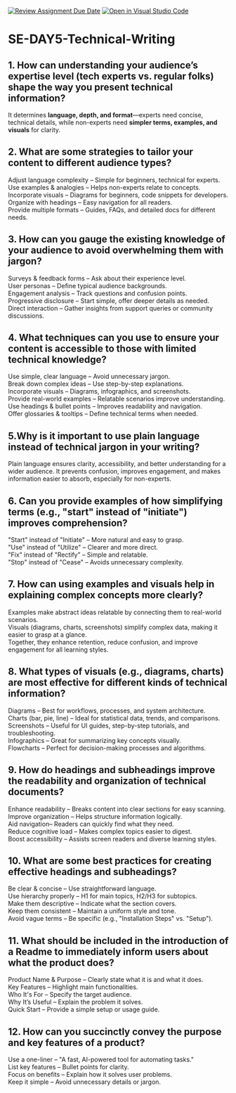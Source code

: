 [![Review Assignment Due Date](https://classroom.github.com/assets/deadline-readme-button-22041afd0340ce965d47ae6ef1cefeee28c7c493a6346c4f15d667ab976d596c.svg)](https://classroom.github.com/a/zsAR-pyY)
[![Open in Visual Studio Code](https://classroom.github.com/assets/open-in-vscode-2e0aaae1b6195c2367325f4f02e2d04e9abb55f0b24a779b69b11b9e10269abc.svg)](https://classroom.github.com/online_ide?assignment_repo_id=18482527&assignment_repo_type=AssignmentRepo)
# SE-DAY5-Technical-Writing
## 1. How can understanding your audience’s expertise level (tech experts vs. regular folks) shape the way you present technical information?
It determines **language, depth, and format**—experts need concise, technical details, while non-experts need **simpler terms, examples, and visuals** for clarity.
## 2. What are some strategies to tailor your content to different audience types?
Adjust language complexity – Simple for beginners, technical for experts.  
Use examples & analogies – Helps non-experts relate to concepts.  
Incorporate visuals – Diagrams for beginners, code snippets for developers.  
Organize with headings – Easy navigation for all readers.  
Provide multiple formats – Guides, FAQs, and detailed docs for different needs.
## 3. How can you gauge the existing knowledge of your audience to avoid overwhelming them with jargon?
Surveys & feedback forms – Ask about their experience level.  
User personas – Define typical audience backgrounds.  
Engagement analysis – Track questions and confusion points.  
Progressive disclosure – Start simple, offer deeper details as needed.  
Direct interaction – Gather insights from support queries or community discussions.
## 4. What techniques can you use to ensure your content is accessible to those with limited technical knowledge?
Use simple, clear language – Avoid unnecessary jargon.  
Break down complex ideas – Use step-by-step explanations.  
Incorporate visuals – Diagrams, infographics, and screenshots.  
Provide real-world examples – Relatable scenarios improve understanding.  
Use headings & bullet points – Improves readability and navigation.  
Offer glossaries & tooltips – Define technical terms when needed.
## 5.Why is it important to use plain language instead of technical jargon in your writing?
Plain language ensures clarity, accessibility, and better understanding for a wider audience. It prevents confusion, improves engagement, and makes information easier to absorb, especially for non-experts. 
## 6. Can you provide examples of how simplifying terms (e.g., "start" instead of "initiate") improves comprehension?
"Start" instead of "Initiate" – More natural and easy to grasp.  
"Use" instead of "Utilize" – Clearer and more direct.  
"Fix" instead of "Rectify" – Simple and relatable.  
"Stop" instead of "Cease" – Avoids unnecessary complexity.  
## 7. How can using examples and visuals help in explaining complex concepts more clearly?
Examples make abstract ideas relatable by connecting them to real-world scenarios.  
Visuals (diagrams, charts, screenshots) simplify complex data, making it easier to grasp at a glance.  
Together, they enhance retention, reduce confusion, and improve engagement for all learning styles.
## 8. What types of visuals (e.g., diagrams, charts) are most effective for different kinds of technical information?
Diagrams – Best for workflows, processes, and system architecture.  
Charts (bar, pie, line) – Ideal for statistical data, trends, and comparisons.  
Screenshots – Useful for UI guides, step-by-step tutorials, and troubleshooting.  
Infographics – Great for summarizing key concepts visually.  
Flowcharts – Perfect for decision-making processes and algorithms. 
## 9. How do headings and subheadings improve the readability and organization of technical documents?
Enhance readability – Breaks content into clear sections for easy scanning.  
Improve organization – Helps structure information logically.  
Aid navigation– Readers can quickly find what they need.  
Reduce cognitive load – Makes complex topics easier to digest.  
Boost accessibility – Assists screen readers and diverse learning styles. 
## 10. What are some best practices for creating effective headings and subheadings?
Be clear & concise – Use straightforward language.  
Use hierarchy properly – H1 for main topics, H2/H3 for subtopics.  
Make them descriptive – Indicate what the section covers.  
Keep them consistent – Maintain a uniform style and tone.  
Avoid vague terms – Be specific (e.g., "Installation Steps" vs. "Setup"). 
## 11. What should be included in the introduction of a Readme to immediately inform users about what the product does?
Product Name & Purpose – Clearly state what it is and what it does.  
Key Features – Highlight main functionalities.  
Who It's For – Specify the target audience.  
Why It’s Useful – Explain the problem it solves.  
Quick Start – Provide a simple setup or usage guide.
## 12. How can you succinctly convey the purpose and key features of a product?
Use a one-liner – "A fast, AI-powered tool for automating tasks."  
List key features – Bullet points for clarity.  
Focus on benefits – Explain how it solves user problems.  
Keep it simple – Avoid unnecessary details or jargon. 
